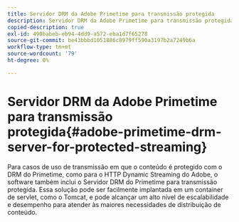 ```yaml
---
title: Servidor DRM da Adobe Primetime para transmissão protegida
description: Servidor DRM da Adobe Primetime para transmissão protegida
copied-description: true
exl-id: 490babeb-eb94-4dd9-a572-eba1d7f65278
source-git-commit: be43bbbd1051886c8979ff590a3197b2a7249b6a
workflow-type: tm+mt
source-wordcount: '79'
ht-degree: 0%

---
```


# Servidor DRM da Adobe Primetime para transmissão protegida{#adobe-primetime-drm-server-for-protected-streaming}

Para casos de uso de transmissão em que o conteúdo é protegido com o DRM do Primetime, como para o HTTP Dynamic Streaming do Adobe, o software também inclui o Servidor DRM do Primetime para transmissão protegida. Essa solução pode ser facilmente implantada em um container de servlet, como o Tomcat, e pode alcançar um alto nível de escalabilidade e desempenho para atender às maiores necessidades de distribuição de conteúdo.
